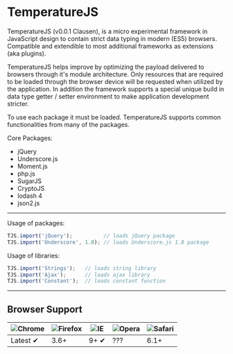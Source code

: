 # TemperatureJS

TemperatureJS (v0.0.1 Clausen), is a micro experimental framework in JavaScript design to contain strict data typing in modern (ES5) browsers. Compatible and extendible to most additional frameworks as extensions (aka plugins).

TemperatureJS helps improve by optimizing the payload delivered to browsers through it's module architecture. Only resources that are required to be loaded through the browser device will be requested when utilized by the application.
In addition the framework supports a special unique build in data type getter / setter environment to make application development stricter.

To use each package it must be loaded. TemperatureJS supports common functionalities from many of the packages.

Core Packages:

- jQuery
- Underscore.js
- Moment.js
- php.js
- SugarJS 
- CryptoJS
- lodash 4
- json2.js

----------------------------

Usage of packages:

```javascript
TJS.import('jQuery');          // loads jQuery package
TJS.import('Underscore', 1.8); // loads Underscore.js 1.8 package
```

Usage of libraries:

```javascript
TJS.import('Strings');   // loads string library
TJS.import('Ajax');      // loads ajax library
TJS.import('Constant');  // loads constant function
```

----------------------------

## Browser Support

![Chrome](https://raw.github.com/alrra/browser-logos/master/chrome/chrome_48x48.png) | ![Firefox](https://raw.github.com/alrra/browser-logos/master/firefox/firefox_48x48.png) | ![IE](https://raw.github.com/alrra/browser-logos/master/internet-explorer/internet-explorer_48x48.png) | ![Opera](https://raw.github.com/alrra/browser-logos/master/opera/opera_48x48.png) | ![Safari](https://raw.github.com/alrra/browser-logos/master/safari/safari_48x48.png)
--- | --- | --- | --- | --- |
Latest ✔ | 3.6+ | 9+ ✔ | ??? | 6.1+ |